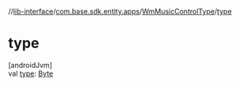 //[lib-interface](../../../index.md)/[com.base.sdk.entity.apps](../index.md)/[WmMusicControlType](index.md)/[type](type.md)

# type

[androidJvm]\
val [type](type.md): [Byte](https://kotlinlang.org/api/latest/jvm/stdlib/kotlin/-byte/index.html)
